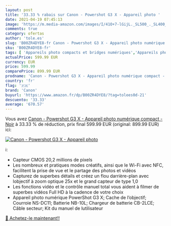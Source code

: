 ```yaml
---
layout: post
title: '33.33 % rabais sur Canon - Powershot G3 X - Appareil photo '
date: 2021-04-19 07:45:13
image: 'https://m.media-amazon.com/images/I/41O+7-lGijL._SL500_._SL400_.jpg'
comments: true
category: ofertas
author: 'tole.es'
slug: 'B00ZR4DYE8-fr Canon - Powershot G3 X - Appareil photo numérique compact...'
sku: 'B00ZR4DYE8-fr'
tags: [ 'Appareils photo compacts et bridges numériques','Appareils photo numériques','High-Tech','Photo et caméscopes','canon', ]
actualPrice: 599.99 EUR
currency: EUR
price: 599.99
comparePrice: 899.99 EUR
prodname: 'Canon - Powershot G3 X - Appareil photo numérique compact - Noir'
country: 'fr'
flag: '🇫🇷'
brand: 'Canon'
buyurl: 'https://www.amazon.fr/dp/B00ZR4DYE8/?tag=tolees0d-21'
descuento: '33.33'
average: '670.57'
---
```


Vous avez [Canon - Powershot G3 X - Appareil photo numérique compact - Noir](https://www.amazon.fr/dp/B00ZR4DYE8/?tag=tolees0d-21)  à  33.33 % de réduction, prix final  599.99 EUR (original: 899.99 EUR) ici:

[![Canon - Powershot G3 X - Appareil photo ](https://m.media-amazon.com/images/I/41O+7-lGijL._SL500_._SL400_.jpg)](https://www.amazon.fr/dp/B00ZR4DYE8/?tag=tolees0d-21)

ℹ️:

- Capteur CMOS 20,2 millions de pixels
- Les nombreux et pratiques modes créatifs, ainsi que le Wi-Fi avec NFC, facilitent la prise de vue et le partage des photos et vidéos
- Capturez de superbes détails et créez un flou darrière-plan avec lobjectif à zoom optique 25x et le grand capteur de type 1,0
- Les fonctions vidéo et le contrôle manuel total vous aident à filmer de superbes vidéos Full HD à la cadence de votre choix
- Appareil photo numérique PowerShot G3 X; Cache de l’objectif; Courroie NS-DC11; Batterie NB-10L; Chargeur de batterie CB-2LCE; Câble secteur; Kit du manuel de lutilisateur

[🛒 Achetez-le maintenant!!](https://www.amazon.fr/dp/B00ZR4DYE8/?tag=tolees0d-21)
